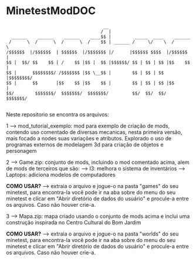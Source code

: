# MinetestModDOC 
````
                                     __                                 
                                    /  |                                
  ______    ______    ______    ____$$ |         _____  ____    ______  
 /      \  /      \  /      \  /    $$ | ______ /     \/    \  /      \ 
/$$$$$$  |/$$$$$$  | $$$$$$  |/$$$$$$$ |/      |$$$$$$ $$$$  |/$$$$$$  |
$$ |  $$/ $$    $$ | /    $$ |$$ |  $$ |$$$$$$/ $$ | $$ | $$ |$$    $$ |
$$ |      $$$$$$$$/ /$$$$$$$ |$$ \__$$ |        $$ | $$ | $$ |$$$$$$$$/ 
$$ |      $$       |$$    $$ |$$    $$ |        $$ | $$ | $$ |$$       |
$$/        $$$$$$$/  $$$$$$$/  $$$$$$$/         $$/  $$/  $$/  $$$$$$$/ 
                                                                        
````
Neste repositorio se encontra os arquivos:

1 --> mod_tutorial_exemplo: mod para exemplo de criação de mods, contendo uso comentado de diversas mecanicas, nesta primeira versão, mais focado a nodes suas variações e atributos. Explorado o uso de programas externos de modelagem 3d para criação de objetos e personagem 

2 --> Game.zip: conjunto de mods, incluindo o mod comentado acima, alem de mods de terceiros que são:
      --> I3: melhora o sistema de inventários
      --> Laptops: adiciona modelos de computadores
      
  **COMO USAR?** --> extraia o arquivo e jogue-o na pasta "games" do seu minetest, para encontra-la você pode ir na aba sobre do menu do seu minetest e clicar em "Abrir diretório de dados do usuário" e procule-a entre os arquivos. Caso não houver crie-a.

3 --> Mapa.zip: mapa criado usando o conjunto de mods acima e inclui uma construção inspirada no Centro Cultural do Bom Jardim
       
  **COMO USAR?** --> extraia o arquivo e jogue-o na pasta "worlds" do seu minetest, para encontra-la você pode ir na aba sobre do menu do seu minetest e clicar em "Abrir diretório de dados do usuário" e procule-a entre os arquivos. Caso não houver crie-a.

